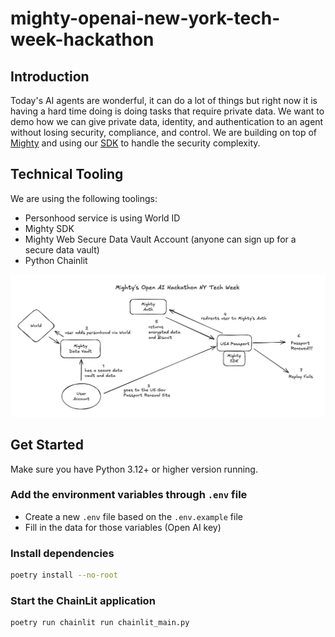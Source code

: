 # mighty-openai-new-york-tech-week-hackathon

## Introduction

Today's AI agents are wonderful, it can do a lot of things but right now it is having a hard time doing is doing tasks that require private data. We want to demo how we can give private data, identity, and authentication to an agent without losing security, compliance, and control. We are building on top of [Mighty](https://mightynetwork.ai/) and using our [SDK](https://pypi.org/project/mighty-sdk-core/) to handle the security complexity.

## Technical Tooling
We are using the following toolings:
- Personhood service is using World ID
- Mighty SDK
- Mighty Web Secure Data Vault Account (anyone can sign up for a secure data vault)
- Python Chainlit

![Mighty Agent Identity + Auth Flow](./Mighty-OpenAI-Flow.png "Mighty Flow")

## Get Started

Make sure you have Python 3.12+ or higher version running. 

### Add the environment variables through `.env` file
- Create a new `.env` file based on the `.env.example` file
- Fill in the data for those variables (Open AI key)

### Install dependencies

```bash
poetry install --no-root
```

### Start the ChainLit application

```bash
poetry run chainlit run chainlit_main.py
```
